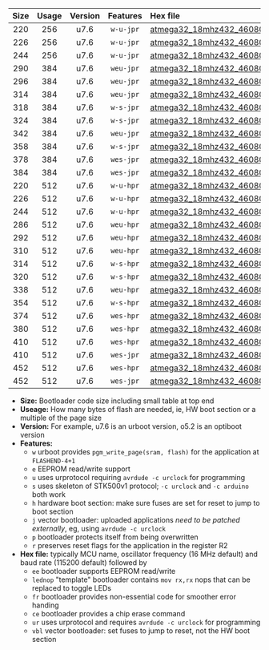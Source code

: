 |Size|Usage|Version|Features|Hex file|
|:-:|:-:|:-:|:-:|:--|
|220|256|u7.6|`w-u-jpr`|[atmega32_18mhz432_460800bps_ur_vbl.hex](https://raw.githubusercontent.com/stefanrueger/urboot/main//atmega32_18mhz432_460800bps_ur_vbl.hex)|
|226|256|u7.6|`w-u-jpr`|[atmega32_18mhz432_460800bps_lednop_ur_vbl.hex](https://raw.githubusercontent.com/stefanrueger/urboot/main//atmega32_18mhz432_460800bps_lednop_ur_vbl.hex)|
|244|256|u7.6|`w-u-jpr`|[atmega32_18mhz432_460800bps_lednop_fr_ur_vbl.hex](https://raw.githubusercontent.com/stefanrueger/urboot/main//atmega32_18mhz432_460800bps_lednop_fr_ur_vbl.hex)|
|290|384|u7.6|`weu-jpr`|[atmega32_18mhz432_460800bps_ee_ur_vbl.hex](https://raw.githubusercontent.com/stefanrueger/urboot/main//atmega32_18mhz432_460800bps_ee_ur_vbl.hex)|
|296|384|u7.6|`weu-jpr`|[atmega32_18mhz432_460800bps_ee_lednop_ur_vbl.hex](https://raw.githubusercontent.com/stefanrueger/urboot/main//atmega32_18mhz432_460800bps_ee_lednop_ur_vbl.hex)|
|314|384|u7.6|`weu-jpr`|[atmega32_18mhz432_460800bps_ee_lednop_fr_ur_vbl.hex](https://raw.githubusercontent.com/stefanrueger/urboot/main//atmega32_18mhz432_460800bps_ee_lednop_fr_ur_vbl.hex)|
|318|384|u7.6|`w-s-jpr`|[atmega32_18mhz432_460800bps_vbl.hex](https://raw.githubusercontent.com/stefanrueger/urboot/main//atmega32_18mhz432_460800bps_vbl.hex)|
|324|384|u7.6|`w-s-jpr`|[atmega32_18mhz432_460800bps_lednop_vbl.hex](https://raw.githubusercontent.com/stefanrueger/urboot/main//atmega32_18mhz432_460800bps_lednop_vbl.hex)|
|342|384|u7.6|`weu-jpr`|[atmega32_18mhz432_460800bps_ee_lednop_fr_ce_ur_vbl.hex](https://raw.githubusercontent.com/stefanrueger/urboot/main//atmega32_18mhz432_460800bps_ee_lednop_fr_ce_ur_vbl.hex)|
|358|384|u7.6|`w-s-jpr`|[atmega32_18mhz432_460800bps_lednop_fr_vbl.hex](https://raw.githubusercontent.com/stefanrueger/urboot/main//atmega32_18mhz432_460800bps_lednop_fr_vbl.hex)|
|378|384|u7.6|`wes-jpr`|[atmega32_18mhz432_460800bps_ee_vbl.hex](https://raw.githubusercontent.com/stefanrueger/urboot/main//atmega32_18mhz432_460800bps_ee_vbl.hex)|
|384|384|u7.6|`wes-jpr`|[atmega32_18mhz432_460800bps_ee_lednop_vbl.hex](https://raw.githubusercontent.com/stefanrueger/urboot/main//atmega32_18mhz432_460800bps_ee_lednop_vbl.hex)|
|220|512|u7.6|`w-u-hpr`|[atmega32_18mhz432_460800bps_ur.hex](https://raw.githubusercontent.com/stefanrueger/urboot/main//atmega32_18mhz432_460800bps_ur.hex)|
|226|512|u7.6|`w-u-hpr`|[atmega32_18mhz432_460800bps_lednop_ur.hex](https://raw.githubusercontent.com/stefanrueger/urboot/main//atmega32_18mhz432_460800bps_lednop_ur.hex)|
|244|512|u7.6|`w-u-hpr`|[atmega32_18mhz432_460800bps_lednop_fr_ur.hex](https://raw.githubusercontent.com/stefanrueger/urboot/main//atmega32_18mhz432_460800bps_lednop_fr_ur.hex)|
|286|512|u7.6|`weu-hpr`|[atmega32_18mhz432_460800bps_ee_ur.hex](https://raw.githubusercontent.com/stefanrueger/urboot/main//atmega32_18mhz432_460800bps_ee_ur.hex)|
|292|512|u7.6|`weu-hpr`|[atmega32_18mhz432_460800bps_ee_lednop_ur.hex](https://raw.githubusercontent.com/stefanrueger/urboot/main//atmega32_18mhz432_460800bps_ee_lednop_ur.hex)|
|310|512|u7.6|`weu-hpr`|[atmega32_18mhz432_460800bps_ee_lednop_fr_ur.hex](https://raw.githubusercontent.com/stefanrueger/urboot/main//atmega32_18mhz432_460800bps_ee_lednop_fr_ur.hex)|
|314|512|u7.6|`w-s-hpr`|[atmega32_18mhz432_460800bps.hex](https://raw.githubusercontent.com/stefanrueger/urboot/main//atmega32_18mhz432_460800bps.hex)|
|320|512|u7.6|`w-s-hpr`|[atmega32_18mhz432_460800bps_lednop.hex](https://raw.githubusercontent.com/stefanrueger/urboot/main//atmega32_18mhz432_460800bps_lednop.hex)|
|338|512|u7.6|`weu-hpr`|[atmega32_18mhz432_460800bps_ee_lednop_fr_ce_ur.hex](https://raw.githubusercontent.com/stefanrueger/urboot/main//atmega32_18mhz432_460800bps_ee_lednop_fr_ce_ur.hex)|
|354|512|u7.6|`w-s-hpr`|[atmega32_18mhz432_460800bps_lednop_fr.hex](https://raw.githubusercontent.com/stefanrueger/urboot/main//atmega32_18mhz432_460800bps_lednop_fr.hex)|
|374|512|u7.6|`wes-hpr`|[atmega32_18mhz432_460800bps_ee.hex](https://raw.githubusercontent.com/stefanrueger/urboot/main//atmega32_18mhz432_460800bps_ee.hex)|
|380|512|u7.6|`wes-hpr`|[atmega32_18mhz432_460800bps_ee_lednop.hex](https://raw.githubusercontent.com/stefanrueger/urboot/main//atmega32_18mhz432_460800bps_ee_lednop.hex)|
|410|512|u7.6|`wes-hpr`|[atmega32_18mhz432_460800bps_ee_lednop_fr.hex](https://raw.githubusercontent.com/stefanrueger/urboot/main//atmega32_18mhz432_460800bps_ee_lednop_fr.hex)|
|410|512|u7.6|`wes-jpr`|[atmega32_18mhz432_460800bps_ee_lednop_fr_vbl.hex](https://raw.githubusercontent.com/stefanrueger/urboot/main//atmega32_18mhz432_460800bps_ee_lednop_fr_vbl.hex)|
|452|512|u7.6|`wes-hpr`|[atmega32_18mhz432_460800bps_ee_lednop_fr_ce.hex](https://raw.githubusercontent.com/stefanrueger/urboot/main//atmega32_18mhz432_460800bps_ee_lednop_fr_ce.hex)|
|452|512|u7.6|`wes-jpr`|[atmega32_18mhz432_460800bps_ee_lednop_fr_ce_vbl.hex](https://raw.githubusercontent.com/stefanrueger/urboot/main//atmega32_18mhz432_460800bps_ee_lednop_fr_ce_vbl.hex)|

- **Size:** Bootloader code size including small table at top end
- **Useage:** How many bytes of flash are needed, ie, HW boot section or a multiple of the page size
- **Version:** For example, u7.6 is an urboot version, o5.2 is an optiboot version
- **Features:**
  + `w` urboot provides `pgm_write_page(sram, flash)` for the application at `FLASHEND-4+1`
  + `e` EEPROM read/write support
  + `u` uses urprotocol requiring `avrdude -c urclock` for programming
  + `s` uses skeleton of STK500v1 protocol; `-c urclock` and `-c arduino` both work
  + `h` hardware boot section: make sure fuses are set for reset to jump to boot section
  + `j` vector bootloader: uploaded applications *need to be patched externally*, eg, using `avrdude -c urclock`
  + `p` bootloader protects itself from being overwritten
  + `r` preserves reset flags for the application in the register R2
- **Hex file:** typically MCU name, oscillator frequency (16 MHz default) and baud rate (115200 default) followed by
  + `ee` bootloader supports EEPROM read/write
  + `lednop` "template" bootloader contains `mov rx,rx` nops that can be replaced to toggle LEDs
  + `fr` bootloader provides non-essential code for smoother error handing
  + `ce` bootloader provides a chip erase command
  + `ur` uses urprotocol and requires `avrdude -c urclock` for programming
  + `vbl` vector bootloader: set fuses to jump to reset, not the HW boot section
